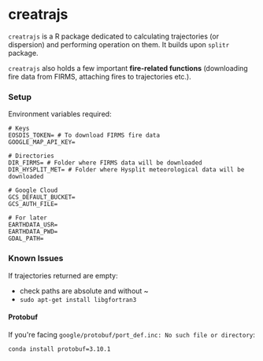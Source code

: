 # creatrajs
`creatrajs` is a R package dedicated to calculating trajectories (or dispersion) and performing operation on them. It builds upon `splitr` package.

`creatrajs` also holds a few important **fire-related functions** (downloading fire data from FIRMS, attaching fires to trajectories etc.).

### Setup

Environment variables required:
```{bash}
# Keys
EOSDIS_TOKEN= # To download FIRMS fire data
GOOGLE_MAP_API_KEY=

# Directories
DIR_FIRMS= # Folder where FIRMS data will be downloaded
DIR_HYSPLIT_MET= # Folder where Hysplit meteorological data will be downloaded

# Google Cloud
GCS_DEFAULT_BUCKET=
GCS_AUTH_FILE=

# For later
EARTHDATA_USR=
EARTHDATA_PWD=
GDAL_PATH=
```



### Known Issues

If trajectories returned are empty:

- check paths are absolute and without ~
- `sudo apt-get install libgfortran3`

#### Protobuf

If you're facing `google/protobuf/port_def.inc: No such file or directory`:
```bash
conda install protobuf=3.10.1
```
